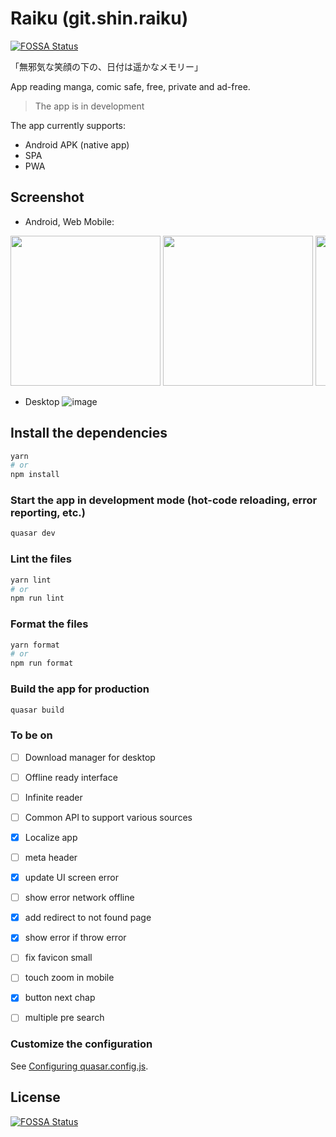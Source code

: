 # Raiku (git.shin.raiku)

[![FOSSA Status](https://app.fossa.com/api/projects/git%2Bgithub.com%2Fmanga-raiku%2Fmanga-raiku.svg?type=shield)](https://app.fossa.com/projects/git%2Bgithub.com%2Fmanga-raiku%2Fmanga-raiku?ref=badge_shield)

「無邪気な笑顔の下の、日付は遥かなメモリー」

App reading manga, comic safe, free, private and ad-free.

> The app is in development

The app currently supports:

- Android APK (native app)
- SPA
- PWA

## Screenshot

- Android, Web Mobile:
<div style="overflow-x: scroll; white-space: nowrap">

<img src=https://github.com/manga-raiku/manga-raiku/assets/45375496/abe85c67-e3f2-4427-9464-5aed4605dfaf width=240 />
<img src=https://github.com/manga-raiku/manga-raiku/assets/45375496/b8dbdaf6-27d2-449b-b994-9e6a516afdec width=240 />
<img src=https://github.com/manga-raiku/manga-raiku/assets/45375496/758637a0-66a8-4792-99aa-b93157f8caf2 width=240 />
<img src=https://github.com/manga-raiku/manga-raiku/assets/45375496/4d65eb2a-6332-4df8-90fc-3ccaf5ff5ebb width=240 />
<img src=https://github.com/manga-raiku/manga-raiku/assets/45375496/1b0f8ab7-ab32-4175-8455-d9d1cb4c9610 width=240 />
<img src=https://github.com/manga-raiku/manga-raiku/assets/45375496/8fa55d24-0826-4684-9fa7-2d05ac41ea41 width=240 />
<img src=https://github.com/manga-raiku/manga-raiku/assets/45375496/23e6e2ea-2e76-40a6-a5e6-b8c52028390b width=240 />
<img src=https://github.com/manga-raiku/manga-raiku/assets/45375496/4f5b645e-dcf4-4810-a8a1-34192a4b822a width=240 />
<img src=https://github.com/manga-raiku/manga-raiku/assets/45375496/52d2fcca-bb89-4628-aee0-e5a63af5a477 width=240 />
<img src=https://github.com/manga-raiku/manga-raiku/assets/45375496/f615816f-0444-4a8b-bcb1-fae7d90159ee width=240 />

</div>

- Desktop
  ![image](https://github.com/manga-raiku/manga-raiku/assets/45375496/6d891e67-29f5-4860-91b2-e85b4aa1987f)

## Install the dependencies

```bash
yarn
# or
npm install
```

### Start the app in development mode (hot-code reloading, error reporting, etc.)

```bash
quasar dev
```

### Lint the files

```bash
yarn lint
# or
npm run lint
```

### Format the files

```bash
yarn format
# or
npm run format
```

### Build the app for production

```bash
quasar build
```

### To be on

- [ ] Download manager for desktop
- [ ] Offline ready interface
- [ ] Infinite reader
- [ ] Common API to support various sources
- [x] Localize app
- [ ] meta header
- [x] update UI screen error
- [ ] show error network offline
- [x] add redirect to not found page
- [x] show error if throw error
- [ ] fix favicon small
- [ ] touch zoom in mobile
- [x] button next chap

- [ ] multiple pre search

### Customize the configuration

See [Configuring quasar.config.js](https://v2.quasar.dev/quasar-cli-vite/quasar-config-js).

## License

[![FOSSA Status](https://app.fossa.com/api/projects/git%2Bgithub.com%2Fmanga-raiku%2Fmanga-raiku.svg?type=large)](https://app.fossa.com/projects/git%2Bgithub.com%2Fmanga-raiku%2Fmanga-raiku?ref=badge_large)
